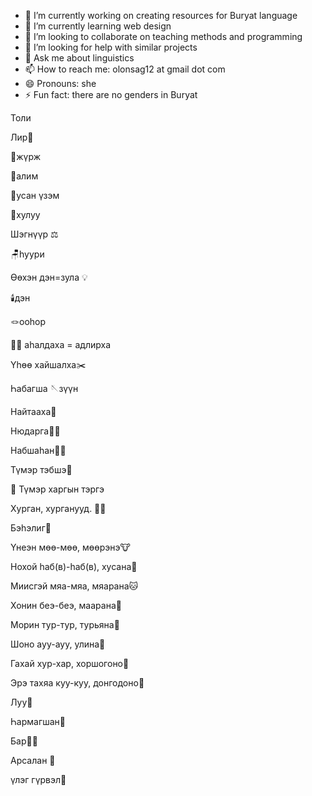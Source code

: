 - 🔭 I’m currently working on creating resources for Buryat language
- 🌱 I’m currently learning web design
- 👯 I’m looking to collaborate on teaching methods and programming
- 🤔 I’m looking for help with similar projects
- 💬 Ask me about linguistics 
- 📫 How to reach me: olonsag12 at gmail dot com
- 😄 Pronouns: she
- ⚡ Fun fact: there are no genders in Buryat



Толи

Лир🍐

🍊жүрж

🍏алим  

🍇усан үзэм

🎃хулуу

Шэгнүүр ⚖️

🪑һуури

Өөхэн дэн=зула 💡

🕯️дэн

🪢ооһор

🧗‍♂️ аhалдаха = адлирха

Үһөө хайшалха✂️

Һабагша 🪡зүүн

Найтааха🤧

Нюдарга✊🏼

Набшаһан🍂🍃

Түмэр тэбшэ🛀

🚞 Түмэр харгын тэргэ

Хурган, хурганууд. ✋🏼

Бэһэлиг💍

Үнеэн мөө-мөө, мөөрэнэ🐮

Нохой һаб(в)-һаб(в), хусана🐶

Миисгэй мяа-мяа, мяарана🐱

Хонин беэ-беэ, маарана🐑

Морин тур-тур, турьяна🐴

Шоно ауу-ауу, улина🐺

Гахай хур-хар, хоршогоно🐷

Эрэ тахяа куу-куу, донгодоно🐓

Луу🐉

Һармагшан🐒

Бар🐅🐯

Арсалан 🦁

үлэг гүрвэл🦖






